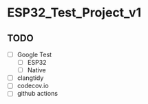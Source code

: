 # ESP32_Test_Project_v1

## TODO

- [ ] Google Test
  - [ ] ESP32
  - [ ] Native
- [ ] clangtidy
- [ ] codecov.io
- [ ] github actions
